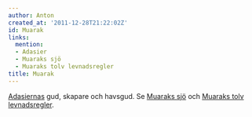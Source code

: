 ```yaml
---
author: Anton
created_at: '2011-12-28T21:22:02Z'
id: Muarak
links:
  mention:
  - Adasier
  - Muaraks sjö
  - Muaraks tolv levnadsregler
title: Muarak
---
```


[Adasiernas] gud, skapare och havsgud. Se [Muaraks sjö] och [Muaraks tolv levnadsregler].

  [Adasiernas]: Adasier
  [Muaraks sjö]: Muaraks_sjö
  [Muaraks tolv levnadsregler]: Muaraks_tolv_levnadsregler

